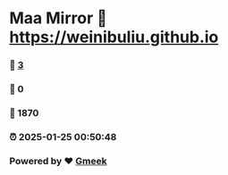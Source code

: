 # Maa Mirror :link: https://weinibuliu.github.io 
### :page_facing_up: [3](https://weinibuliu.github.io/tag.html) 
### :speech_balloon: 0 
### :hibiscus: 1870 
### :alarm_clock: 2025-01-25 00:50:48 
### Powered by :heart: [Gmeek](https://github.com/Meekdai/Gmeek)
